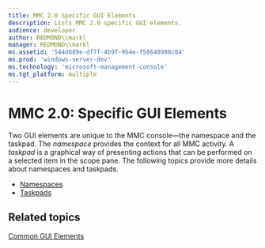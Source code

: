 ```yaml
---
title: MMC 2.0 Specific GUI Elements
description: Lists MMC 2.0 specific GUI elements.
audience: developer
author: REDMOND\\markl
manager: REDMOND\\markl
ms.assetid: '544d889e-df7f-4b9f-9b4e-f58648988c84'
ms.prod: 'windows-server-dev'
ms.technology: 'microsoft-management-console'
ms.tgt_platform: multiple
---
```


# MMC 2.0: Specific GUI Elements

Two GUI elements are unique to the MMC console—the namespace and the taskpad. The *namespace* provides the context for all MMC activity. A *taskpad* is a graphical way of presenting actions that can be performed on a selected item in the scope pane. The following topics provide more details about namespaces and taskpads.

-   [Namespaces](namespaces.md)
-   [Taskpads](taskpads.md)

## Related topics

<dl> <dt>

[Common GUI Elements](common-gui-elements.md)
</dt> </dl>

 

 




